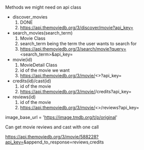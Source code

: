 Methods we might need on api class
- discover_movies
    1. DONE
    1. https://api.themoviedb.org/3/discover/movie?api_key=
- search_movies(search_term)
    1. Movie Class
    1. search_term being the term the user wants to search for
    1. https://api.themoviedb.org/3/search/movie?query=<search_term>&api_key=
- movie(id)
    1. MovieDetail Class
    1. id of the movie we want
    1. https://api.themoviedb.org/3/movie/<>?api_key=
- credits(id)/cast(id)
    1. id of the movie
    1. https://api.themoviedb.org/3/movie/<id>/credits?api_key=
- reviews(id)
    1. id of the movie
    1. https://api.themoviedb.org/3/movie/<>/reviews?api_key=

image_base_url = 'https://image.tmdb.org/t/p/original'

Can get movie reviews and cast with one call

https://api.themoviedb.org/3/movie/588228?api_key=<key>&append_to_response=reviews,credits